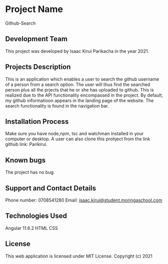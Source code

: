 # Project Name
Github-Search
## Development Team
This project was developed by Isaac Kirui Parikacha in the year 2021.
## Projects Description
This is an application which enables a user to search the github username of a person from a search option. The user will thus find the searched person plus all the prjects that he or she has uploaded to github. This is realized due to the API functionality encompassed in the project. By default, my github informatioon appears in the landing page of the website. The search functionality is found in the navigation bar.
## Installation Process
Make sure you have node,npm, tsc and watchman installed in your computer or desktop. A user can also clone this prohject from the link github link: Parikirui.
## Known bugs
The project has no bug.
## Support and Contact Details
Phone number: 0708541280 Email: isaac.kirui@student.moringaschool.com
## Technologies Used
Angular 11.6.2
HTML
CSS
## License
This web application is licensed under MIT License. Copyright (c) 2021
